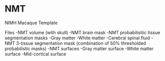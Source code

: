 # NMT
NIMH Macaque Template

Files
	-NMT volume (with skull)
	-NMT brain mask
	-NMT probabilisitic tissue segmentation masks
		-Gray matter
		-White matter
		-Cerebral spinal fluid
	-NMT 3-tissue segmentation mask (combination of 50% thresholded probabilistic masks)
	-NMT surfaces
		-Gray matter surface
		-White matter surface
		-Mid-cortical surface
        

